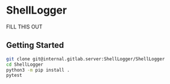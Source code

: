 # ShellLogger

FILL THIS OUT

## Getting Started

```bash
git clone git@internal.gitlab.server:ShellLogger/ShellLogger
cd ShellLogger
python3 -m pip install .
pytest
```
